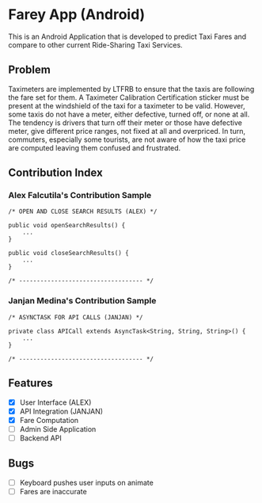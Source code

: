 # Farey App (Android)

This is an Android Application that is developed to predict Taxi Fares and compare to other current Ride-Sharing Taxi Services.

## Problem

Taximeters are implemented by LTFRB to ensure that the taxis are following the fare set for them. A Taximeter Calibration Certification sticker must be present at the windshield of the taxi for a taximeter to be valid. However, some taxis do not have a meter, either defective, turned off, or none at all. The tendency is drivers that turn off their meter or those have defective meter, give different price ranges, not fixed at all and overpriced. In turn, commuters, especially some tourists, are not aware of how the taxi price are computed leaving them confused and frustrated.

## Contribution Index

### Alex Falcutila's Contribution Sample

```
/* OPEN AND CLOSE SEARCH RESULTS (ALEX) */

public void openSearchResults() {
    ...
}

public void closeSearchResults() {
    ...
}

/* ----------------------------------- */
```

### Janjan Medina's Contribution Sample

```
/* ASYNCTASK FOR API CALLS (JANJAN) */

private class APICall extends AsyncTask<String, String, String>() {
    ...
}

/* ----------------------------------- */
```

## Features

- [x] User Interface (ALEX)
- [x] API Integration (JANJAN)
- [x] Fare Computation
- [ ] Admin Side Application
- [ ] Backend API

## Bugs
- [ ] Keyboard pushes user inputs on animate
- [ ] Fares are inaccurate
